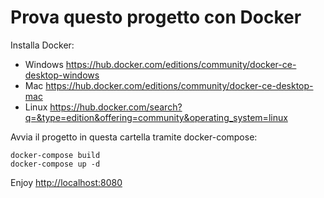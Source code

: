 # Prova questo progetto con Docker

Installa Docker:

- Windows <https://hub.docker.com/editions/community/docker-ce-desktop-windows>
- Mac <https://hub.docker.com/editions/community/docker-ce-desktop-mac>
- Linux <https://hub.docker.com/search?q=&type=edition&offering=community&operating_system=linux>

Avvia il progetto in questa cartella tramite docker-compose:

```
docker-compose build
docker-compose up -d
```

Enjoy <http://localhost:8080>
